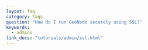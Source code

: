 ```yaml
---
layout: faq
category: faqs
question: "How do I run GeoNode securely using SSL?"
keywords:
  - admins
link_docs: "tutorials/admin/ssl.html"
---
```

